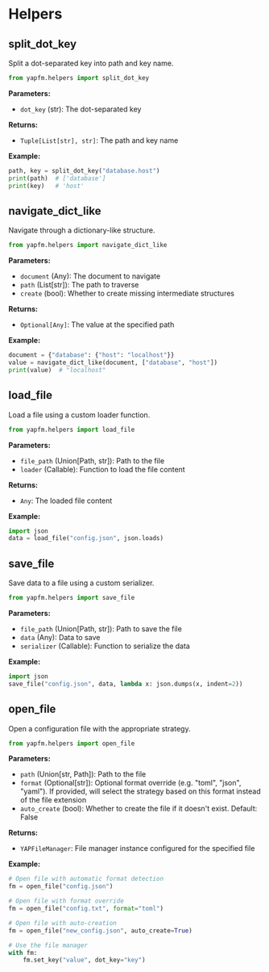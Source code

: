 # Helpers

## split_dot_key

Split a dot-separated key into path and key name.

```python
from yapfm.helpers import split_dot_key
```

**Parameters:**
- `dot_key` (str): The dot-separated key

**Returns:**
- `Tuple[List[str], str]`: The path and key name

**Example:**
```python
path, key = split_dot_key("database.host")
print(path)  # ['database']
print(key)   # 'host'
```

## navigate_dict_like

Navigate through a dictionary-like structure.

```python
from yapfm.helpers import navigate_dict_like
```

**Parameters:**
- `document` (Any): The document to navigate
- `path` (List[str]): The path to traverse
- `create` (bool): Whether to create missing intermediate structures

**Returns:**
- `Optional[Any]`: The value at the specified path

**Example:**
```python
document = {"database": {"host": "localhost"}}
value = navigate_dict_like(document, ["database", "host"])
print(value)  # "localhost"
```

## load_file

Load a file using a custom loader function.

```python
from yapfm.helpers import load_file
```

**Parameters:**
- `file_path` (Union[Path, str]): Path to the file
- `loader` (Callable): Function to load the file content

**Returns:**
- `Any`: The loaded file content

**Example:**
```python
import json
data = load_file("config.json", json.loads)
```

## save_file

Save data to a file using a custom serializer.

```python
from yapfm.helpers import save_file
```

**Parameters:**
- `file_path` (Union[Path, str]): Path to save the file
- `data` (Any): Data to save
- `serializer` (Callable): Function to serialize the data

**Example:**
```python
import json
save_file("config.json", data, lambda x: json.dumps(x, indent=2))
```

## open_file

Open a configuration file with the appropriate strategy.

```python
from yapfm.helpers import open_file
```

**Parameters:**
- `path` (Union[str, Path]): Path to the file
- `format` (Optional[str]): Optional format override (e.g. "toml", "json", "yaml"). If provided, will select the strategy based on this format instead of the file extension
- `auto_create` (bool): Whether to create the file if it doesn't exist. Default: False

**Returns:**
- `YAPFileManager`: File manager instance configured for the specified file

**Example:**
```python
# Open file with automatic format detection
fm = open_file("config.json")

# Open file with format override
fm = open_file("config.txt", format="toml")

# Open file with auto-creation
fm = open_file("new_config.json", auto_create=True)

# Use the file manager
with fm:
    fm.set_key("value", dot_key="key")
```
